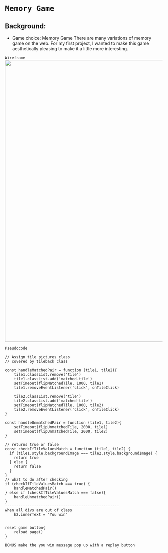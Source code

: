 # `Memory Game`

## Background:

- Game choice: Memory Game
  There are many variations of memory game on the web. For my first project, I wanted to make this game aesthetically pleasing to make it a little more interesting.

`Wireframe`
<img src="https://i.imgur.com/SwasZxI.png" width="900">

`Pseudocode`

```JS
// Assign tile pictures class
// covered by tileback class

const handleMatchedPair = function (tile1, tile2){
    tile1.classList.remove('tile')
    tile1.classList.add('matched-tile')
    setTimeout(flipMatchedTile, 1000, tile1)
    tile1.removeEventListener('click', onTileClick)

    tile2.classList.remove('tile')
    tile2.classList.add('matched-tile')
    setTimeout(flipMatchedTile, 1000, tile2)
    tile2.removeEventListener('click', onTileClick)
}

const handleUnmatchedPair = function (tile1, tile2){
    setTimeout(flipUnmatchedTile, 2000, tile1)
    setTimeout(flipUnmatchedTile, 2000, tile2)
}

// returns true or false
const checkIfTileValuesMatch = function (tile1, tile2) {
  if (tile1.style.backgroundImage === tile2.style.backgroundImage) {
    return true
  } else {
    return false
  }
}
// what to do after checking
if (checkIfTileValuesMatch === true) {
    handleMatchedPair()
} else if (checkIfTileValuesMatch === false){
    handleUnmatchedPair()
}
---------------------------------------------------
when all divs are out of class
    h2.innerText = "You win"


reset game button{
    reload page()
}

BONUS make the you win message pop up with a replay button

```
